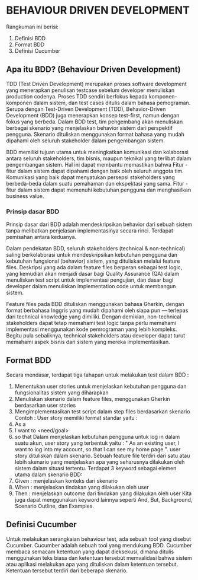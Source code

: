 # BEHAVIOUR DRIVEN DEVELOPMENT
Rangkuman ini berisi:
  1. Definisi BDD
  2. Format BDD
  3. Definisi Cucumber


## Apa itu BDD? (Behaviour Driven Development)
   TDD (Test Driven Development) merupakan proses software development yang menerapkan penulisan testcase sebelum developer menuliskan production codenya. Proses TDD sendiri berfokus kepada komponen-komponen dalam sistem, dan test cases ditulis dalam bahasa pemograman. Serupa dengan Test-Driven Development (TDD), Behavior-Driven Development (BDD) juga menerapkan konsep test-first, namun dengan fokus yang berbeda. Dalam BDD test, tim pengembang akan menuliskan berbagai skenario yang menjelaskan behavior sistem dari perspektif pengguna. Skenario dituliskan menggunakan format bahasa yang mudah dipahami oleh seluruh stakeholder dalam pengembangan sistem.

   BDD memiliki tujuan utama untuk meningkatkan komunikasi dan kolaborasi antara seluruh stakeholders, tim bisnis, maupun teknikal yang terlibat dalam pengembangan sistem. Hal ini dapat membantu memastikan bahwa Fitur - fitur dalam sistem dapat dipahami dengan baik oleh seluruh anggota tim. Komunikasi yang baik dapat menyatukan persepsi stakeholders yang berbeda-beda dalam suatu pemahaman dan ekspektasi yang sama. Fitur - fitur dalam sistem dapat memenuhi kebutuhan pengguna dan menghasilkan business value.

### Prinsip dasar BDD 
Prinsip dasar dari BDD adalah mendeskripsikan behavior dari sebuah sistem tanpa melibatkan penjelasan implementasinya secara rinci. Terdapat pemisahan antara keduanya.

Dalam pendekatan BDD, seluruh stakeholders (technical & non-technical) saling berkolaborasi untuk mendeskripsikan kebutuhan pengguna dan kebutuhan fungsional (behavior) sistem, yang dituliskan melalui feature files. Deskripsi yang ada dalam feature files berperan sebagai test logic, yang kemudian akan menjadi dasar bagi Quality Assurance (QA) dalam menuliskan test script untuk implementasi pengujian, dan dasar bagi developer dalam menuliskan implementation code untuk membangun sistem.

Feature files pada BDD dituliskan menggunakan bahasa Gherkin, dengan format berbahasa Inggris yang mudah dipahami oleh siapa pun — terlepas dari technical knowledge yang dimiliki. Dengan demikian, non-technical stakeholders dapat tetap memahami test logic tanpa perlu memahami implementasi menggunakan kode pemrograman yang lebih kompleks. Begitu pula sebaliknya, technical stakeholders atau developer dapat turut memahami aspek bisnis dari sistem yang mereka implementasikan.

## Format BDD
   Secara mendasar, terdapat tiga tahapan untuk melakukan test dalam BDD : 
   1. Menentukan user stories
      untuk menjelaskan kebutuhan pengguna dan fungsionalitas sistem yang diharapkan
   2. Menuliskan skenario
      dalam feature files, menggunakan Gherkin berdasarkan user stories
   3. Mengimplementasikan test script
      dalam step files berdasarkan skenario
   Contoh :
   User story memiliki format standar yaitu : 
   1. As a <role>
   2. I want to <need/goal>
   3. so that <why>
   Dalam menjelaskan kebutuhan pengguna untuk log in dalam suatu akun, user story yang terbentuk yaitu :
   " As an existing user, I want to log into my account, so that I can see my home page ".
   user story dituliskan dalam skenario. Sebuah feature file terdiri dari satu atau lebih skenario yang menjelaskan apa yang seharusnya dilakukan oleh sistem dalam situasi tertentu. Terdapat 3 keyword sebagai elemen utama dalam skenario BDD: 
   1. Given : menjelaskan konteks dari skenario
   2. When : menjelaskan tindakan yang dilakukan oleh user
   3. Then : menjelaskan outcome dari tindakan yang dilakukan oleh user
   Kita juga dapat menggunakan keyword lainnya seperti And, But, Background, Scenario Outline, dan Examples.

## Definisi Cucumber
   Untuk melakukan serangkaian behaviour test, ada sebuah tool yang disebut Cucumber. Cucumber adalah sebuah tool yang mendukung BDD. Cucumber membaca semacam ketentuan yang dapat dieksekusi, dimana ditulis menggunakan teks biasa dan ketentuan tersebut memvalidasi bahwa sistem atau aplikasi melakukan apa yang dituliskan dalam ketentuan tersebut. Ketentuan tersebut terdiri dari beberapa skenario.

